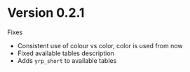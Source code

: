 # Version 0.2.1

Fixes

* Consistent use of colour vs color, color is used from now
* Fixed available tables description
* Adds `yrp_short` to available tables
